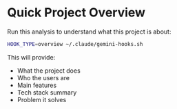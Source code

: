 # Quick Project Overview

Run this analysis to understand what this project is about:

```bash
HOOK_TYPE=overview ~/.claude/gemini-hooks.sh
```

This will provide:
- What the project does
- Who the users are
- Main features
- Tech stack summary
- Problem it solves